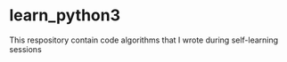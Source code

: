 # learn_python3
This respository contain code algorithms that I wrote during self-learning
sessions
